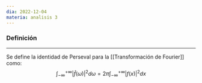 ```yaml
---
dia: 2022-12-04
materia: analisis 3
---
```

### Definición
---
Se define la identidad de Perseval para la [[Transformación de Fourier]] como: $$ \int_{-\infty}^{+\infty} |\hat{f}(\omega)|^2 d\omega = 2\pi \int_{-\infty}^{+\infty} |f(x)|^2 dx $$